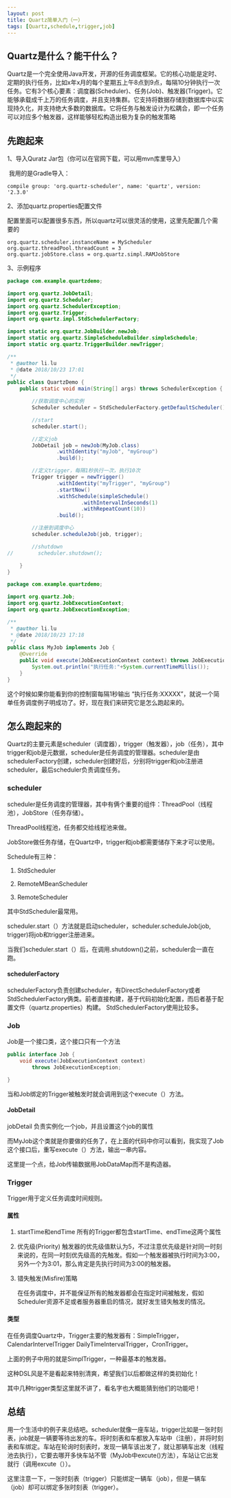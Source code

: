```yaml
---
layout: post
title: Quartz简单入门（一）
tags: [Quartz,schedule,trigger,job]
---
```


## Quartz是什么？能干什么？

​	Quartz是一个完全使用Java开发，开源的任务调度框架。它的核心功能是定时、定期的执行任务，比如x年x月的每个星期五上午8点到9点，每隔10分钟执行一次任务。它有3个核心要素：调度器(Scheduler)、任务(Job)、触发器(Trigger)。它能够承载成千上万的任务调度，并且支持集群。它支持将数据存储到数据库中以实现持久化，并支持绝大多数的数据库。它将任务与触发设计为松耦合，即一个任务可以对应多个触发器，这样能够轻松构造出极为复杂的触发策略

## 先跑起来

1、导入Quratz Jar包（你可以在官网下载，可以用mvn库里导入）

​	我用的是Gradle导入：

```
compile group: 'org.quartz-scheduler', name: 'quartz', version: '2.3.0'
```



2、添加quartz.properties配置文件

​	配置里面可以配置很多东西，所以quartz可以很灵活的使用，这里先配置几个需要的

```
org.quartz.scheduler.instanceName = MyScheduler
org.quartz.threadPool.threadCount = 3
org.quartz.jobStore.class = org.quartz.simpl.RAMJobStore
```



3、示例程序

```java
package com.example.quartzdemo;

import org.quartz.JobDetail;
import org.quartz.Scheduler;
import org.quartz.SchedulerException;
import org.quartz.Trigger;
import org.quartz.impl.StdSchedulerFactory;

import static org.quartz.JobBuilder.newJob;
import static org.quartz.SimpleScheduleBuilder.simpleSchedule;
import static org.quartz.TriggerBuilder.newTrigger;

/**
 * @author li.lu
 * @date 2018/10/23 17:01
 */
public class QuartzDemo {
    public static void main(String[] args) throws SchedulerException {

        //获取调度中心的实例
        Scheduler scheduler = StdSchedulerFactory.getDefaultScheduler();

        //start
        scheduler.start();

        //定义job
        JobDetail job = newJob(MyJob.class)
                .withIdentity("myJob", "myGroup")
                .build();

        //定义trigger，每隔1秒执行一次，执行10次
        Trigger trigger = newTrigger()
                .withIdentity("myTrigger", "myGroup")
                .startNow()
                .withSchedule(simpleSchedule()
                        .withIntervalInSeconds(1)
                        .withRepeatCount(10))
                .build();

        //注册到调度中心
        scheduler.scheduleJob(job, trigger);

        //shutdown
//        scheduler.shutdown();

    }
}


```

```java
package com.example.quartzdemo;

import org.quartz.Job;
import org.quartz.JobExecutionContext;
import org.quartz.JobExecutionException;

/**
 * @author li.lu
 * @date 2018/10/23 17:18
 */
public class MyJob implements Job {
    @Override
    public void execute(JobExecutionContext context) throws JobExecutionException {
        System.out.println("执行任务:"+System.currentTimeMillis());
    }
}

```

这个时候如果你能看到你的控制窗每隔1秒输出 “执行任务:XXXXX”，就说一个简单任务调度例子明成功了。好，现在我们来研究它是怎么跑起来的。

## 怎么跑起来的

Quartz的主要元素是scheduler（调度器），trigger（触发器），job（任务），其中trigger和job是元数据，scheduler是任务调度的管理器。scheduler是由schedulerFactory创建，scheduler创建好后，分别将trigger和job注册进scheduler，最后scheduler负责调度任务。



### scheduler

scheduler是任务调度的管理器，其中有俩个重要的组件：ThreadPool（线程池），JobStore（任务存储）。

ThreadPool线程池，任务都交给线程池来做。

JobStore做任务存储，在Quartz中，trigger和job都需要储存下来才可以使用。

Schedule有三种：

1. StdScheduler

2. RemoteMBeanScheduler

3. RemoteScheduler

其中StdScheduler最常用。

scheduler.start（）方法就是启动scheduler，scheduler.scheduleJob(job, trigger)将job和trigger注册进来。

当我们scheduler.start（）后，在调用.shutdown()之前，scheduler会一直在跑。

#### schedulerFactory

schedulerFactory负责创建scheduler，有DirectSchedulerFactory或者StdSchedulerFactory俩类。前者直接构建，基于代码初始化配置，而后者基于配置文件（quartz.properties）构建。  StdSchedulerFactory使用比较多。



### Job

Job是一个接口类，这个接口只有一个方法

```java
public interface Job {
    void execute(JobExecutionContext context)
        throws JobExecutionException;

}
```

当和Job绑定的Trigger被触发时就会调用到这个execute（）方法。

#### JobDetail

jobDetail 负责实例化一个job，并且设置这个job的属性

而MyJob这个类就是你要做的任务了，在上面的代码中你可以看到，我实现了Job这个接口后，重写execute（）方法，输出一串内容。

这里提一个点，给Job传输数据用JobDataMap而不是构造器。



### Trigger

Trigger用于定义任务调度时间规则。

#### 属性

1. startTime和endTime 
   所有的Trigger都包含startTime、endTime这两个属性

2. 优先级(Priority) 
   触发器的优先级值默认为5，不过注意优先级是针对同一时刻来说的，在同一时刻优先级高的先触发。假如一个触发器被执行时间为3:00，另外一个为3:01，那么肯定是先执行时间为3:00的触发器。

3. 错失触发(Misfire)策略

   在任务调度中，并不能保证所有的触发器都会在指定时间被触发，假如Scheduler资源不足或者服务器重启的情况，就好发生错失触发的情况。

#### 类型

在任务调度Quartz中，Trigger主要的触发器有：SimpleTrigger，CalendarIntervelTrigger DailyTimeIntervalTrigger，CronTrigger。

上面的例子中用的就是SimplTrigger，一种最基本的触发器。

这种DSL风是不是看起来特别清爽，希望我们以后都做这样的类初始化！

其中几种trigger类型这里就不讲了，看名字也大概能猜到他们的功能吧！



## 总结

用一个生活中的例子来总结吧。scheduler就像一座车站，trigger比如是一张时刻表，job就是一辆要等待出发的车。将时刻表和车都放入车站中（注册），并将时刻表和车绑定。车站在轮询时刻表时，发现一辆车该出发了，就让那辆车出发（线程池去执行），它要去哪开多快车站不管（MyJob中excute()方法），车站让它出发就行（调用excute（））。

这里注意一下，一张时刻表（trigger）只能绑定一辆车（job），但是一辆车（job）却可以绑定多张时刻表（trigger）。



